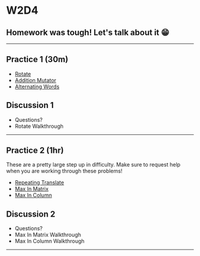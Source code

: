 # W2D4

## Homework was tough! Let's talk about it 😁

---

## Practice 1 (30m)

- [Rotate]
- [Addition Mutator]
- [Alternating Words]

## Discussion 1

- Questions?
- Rotate Walkthrough

---

## Practice 2 (1hr)

These are a pretty large step up in difficulty. Make sure to request help when you are working through these problems!

- [Repeating Translate]
- [Max In Matrix]
- [Max In Column]

## Discussion 2

- Questions?
- Max In Matrix Walkthrough
- Max In Column Walkthrough

---

[Rotate]:https://open.appacademy.io/learn/js-py---pt-nov-2021-online/week-2---intermediate-functions/rotate
[Addition Mutator]:https://open.appacademy.io/learn/js-py---pt-nov-2021-online/week-2---intermediate-functions/addition-mutator
[Alternating Words]:https://open.appacademy.io/learn/js-py---pt-nov-2021-online/week-2---intermediate-functions/alternating-words
[Repeating Translate]:https://open.appacademy.io/learn/js-py---pt-nov-2021-online/week-2---intermediate-functions/repeating-translate
[Max In Matrix]:https://open.appacademy.io/learn/js-py---pt-nov-2021-online/week-2---intermediate-functions/max-in-matrix
[Max In Column]:https://open.appacademy.io/learn/js-py---pt-nov-2021-online/week-2---intermediate-functions/max-in-columns
